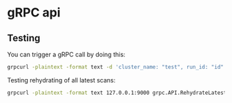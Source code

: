 # gRPC api

## Testing
You can trigger a gRPC call by doing this:

```bash
grpcurl -plaintext -format text -d 'cluster_name: "test", run_id: "id"' 127.0.0.1:9000 grpc.API.Ingest
```

Testing rehydrating of all latest scans:
```bash
grpcurl -plaintext -format text 127.0.0.1:9000 grpc.API.RehydrateLatest
```